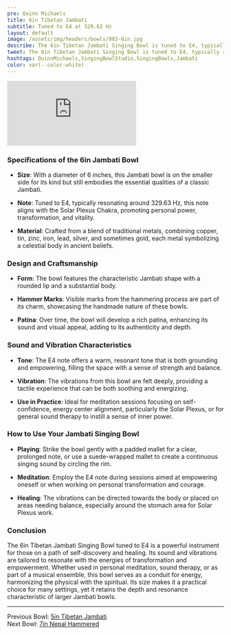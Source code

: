 ```yaml
---
pre: Quinn Michaels
title: 6in Tibetan Jambati
subtitle: Tuned to E4 at 329.63 Hz
layout: default
image: /assets/img/headers/bowls/003-6in.jpg
describe: The 6in Tibetan Jambati Singing Bowl is tuned to E4, typically resonating around 329.63 Hz. The E4 note offers a warm, resonant tone that is both grounding and empowering, filling the space with a sense of strength and balance.
tweet: The 6in Tibetan Jambati Singing Bowl is tuned to E4, typically resonating around 329.63 Hz.
hashtags: QuinnMichaels,SingingBowlStudio,SingingBowls,Jambati
color: var(--color-white)
---
```


<div class="videowrapper">
<iframe src="https://www.youtube.com/embed/GUAAzQ7XAhA" title="YouTube video player" frameborder="0" allow="accelerometer; autoplay; clipboard-write; encrypted-media; gyroscope; picture-in-picture; web-share" referrerpolicy="strict-origin-when-cross-origin" allowfullscreen></iframe>
</div>

### Specifications of the 6in Jambati Bowl

- **Size**: With a diameter of 6 inches, this Jambati bowl is on the smaller side for its kind but still embodies the essential qualities of a classic Jambati.

- **Note**: Tuned to E4, typically resonating around 329.63 Hz, this note aligns with the Solar Plexus Chakra, promoting personal power, transformation, and vitality.

- **Material**: Crafted from a blend of traditional metals, combining copper, tin, zinc, iron, lead, silver, and sometimes gold, each metal symbolizing a celestial body in ancient beliefs.

### Design and Craftsmanship

- **Form**: The bowl features the characteristic Jambati shape with a rounded lip and a substantial body.

- **Hammer Marks**: Visible marks from the hammering process are part of its charm, showcasing the handmade nature of these bowls.

- **Patina**: Over time, the bowl will develop a rich patina, enhancing its sound and visual appeal, adding to its authenticity and depth.

### Sound and Vibration Characteristics

- **Tone**: The E4 note offers a warm, resonant tone that is both grounding and empowering, filling the space with a sense of strength and balance.

- **Vibration**: The vibrations from this bowl are felt deeply, providing a tactile experience that can be both soothing and energizing.

- **Use in Practice**: Ideal for meditation sessions focusing on self-confidence, energy center alignment, particularly the Solar Plexus, or for general sound therapy to instill a sense of inner power.

### How to Use Your Jambati Singing Bowl

- **Playing**: Strike the bowl gently with a padded mallet for a clear, prolonged note, or use a suede-wrapped mallet to create a continuous singing sound by circling the rim.

- **Meditation**: Employ the E4 note during sessions aimed at empowering oneself or when working on personal transformation and courage.

- **Healing**: The vibrations can be directed towards the body or placed on areas needing balance, especially around the stomach area for Solar Plexus work.

### Conclusion

The 6in Tibetan Jambati Singing Bowl tuned to E4 is a powerful instrument for those on a path of self-discovery and healing. Its sound and vibrations are tailored to resonate with the energies of transformation and empowerment. Whether used in personal meditation, sound therapy, or as part of a musical ensemble, this bowl serves as a conduit for energy, harmonizing the physical with the spiritual. Its size makes it a practical choice for many settings, yet it retains the depth and resonance characteristic of larger Jambati bowls.


---

Previous Bowl: [5in Tibetan Jambati](002-5in-jambati)  
Next Bowl: [7in Nepal Hammered](004-7in-hammered)
